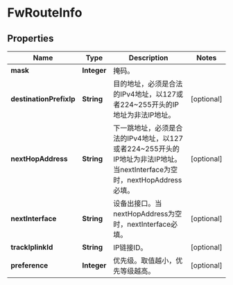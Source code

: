 
# FwRouteInfo

## Properties
Name | Type | Description | Notes
------------ | ------------- | ------------- | -------------
**mask** | **Integer** | 掩码。 | 
**destinationPrefixIp** | **String** | 目的地址，必须是合法的IPv4地址，以127或者224~255开头的IP地址为非法IP地址。 |  [optional]
**nextHopAddress** | **String** | 下一跳地址，必须是合法的IPv4地址，以127或者224~255开头的IP地址为非法IP地址。当nextInterface为空时，nextHopAddress必填。 |  [optional]
**nextInterface** | **String** | 设备出接口。当nextHopAddress为空时，nextInterface必填。 |  [optional]
**trackIplinkId** | **String** | IP链接ID。 |  [optional]
**preference** | **Integer** | 优先级。取值越小，优先等级越高。 |  [optional]



